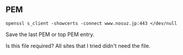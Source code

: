 ## PEM

```
openssl s_client -showcerts -connect www.nosuz.jp:443 </dev/null
```

Save the last PEM or top PEM entry.

Is this file required? All sites that I tried didn't need the file.
